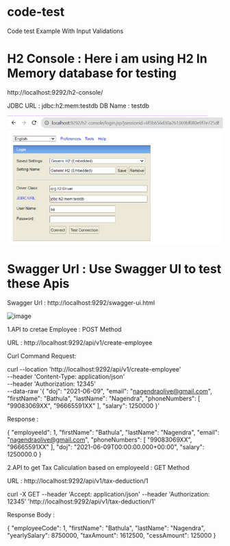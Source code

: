 # code-test
Code test Example With Input Validations

# H2 Console : Here i am using H2 In Memory database for testing
http://localhost:9292/h2-console/

JDBC URL : jdbc:h2:mem:testdb
DB Name : testdb


![Alt text](image.png)

# Swagger Url : Use Swagger UI to test these Apis
Swagger Url  : http://localhost:9292/swagger-ui.html

![image](https://github.com/nagendrabathula/code-test/assets/16030571/dc1e48a6-8a53-4690-8f99-7de787bafc54)



1.API to cretae Employee : POST Method

URL : http://localhost:9292/api/v1/create-employee

Curl Command Request:

curl --location 'http://localhost:9292/api/v1/create-employee' \
--header 'Content-Type: application/json' \
--header 'Authorization: 12345' \
--data-raw '{
  "doj": "2021-06-09",
  "email": "nagendraolive@gmail.com",
  "firstName": "Bathula",
  "lastName": "Nagendra",
  "phoneNumbers": [
    "99083069XX",
    "96665591XX"
  ],
  "salary": 1250000
}'

Response :

{
    "employeeId": 1,
    "firstName": "Bathula",
    "lastName": "Nagendra",
    "email": "nagendraolive@gmail.com",
    "phoneNumbers": [
        "99083069XX",
        "96665591XX"
    ],
    "doj": "2021-06-09T00:00:00.000+00:00",
    "salary": 1250000.0
}


2.API to get Tax Caliculation based on employeeId : GET Method

URL : http://localhost:9292/api/v1/tax-deduction/1

curl -X GET --header 'Accept: application/json' --header 'Authorization: 12345' 'http://localhost:9292/api/v1/tax-deduction/1'

Response Body :

{
  "employeeCode": 1,
  "firstName": "Bathula",
  "lastName": "Nagendra",
  "yearlySalary": 8750000,
  "taxAmount": 1612500,
  "cessAmount": 125000
}
